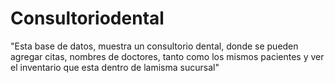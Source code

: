 # Consultoriodental
"Esta base de datos, muestra un consultorio dental, donde se pueden agregar citas, nombres de doctores, tanto como los mismos pacientes y ver el inventario que esta dentro de lamisma sucursal"
